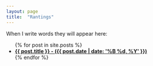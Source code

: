 ```yaml
---
layout: page
title:  "Rantings"
---
```

When I write words they will appear here:
<ul>
    {% for post in site.posts %}
      <li>
        <b><a href="{{ post.url }}">{{ post.title }} - ({{ post.date | date: '%B %d, %Y' }})</a></b>
      </li>
    {% endfor %}
  </ul>


